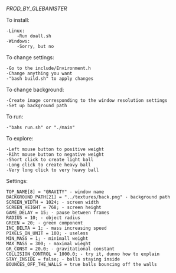 *_PROD_BY_GLEBANISTER_*

To install:

	-Linux:
		-Run doall.sh
	-Windows:
		-Sorry, but no


To change settings:

	-Go to the include/Environment.h
	-Change anything you want
	-"bash build.sh" to apply changes


To change background:

	-Create image corresponding to the window resolution settings
	-Set up background path


To run:

	-"bahs run.sh" or "./main" 

To explore:

	-Left mouse button to positive weight
	-Riht mouse button to negative weight
	-Short click to create light ball
	-Long click to create heavy ball
	-Very long click to very heavy ball


Settings:

	TOP_NAME[8] = "GRAVITY" - window name
	BACKGROUND_PATH[21] = "../textures/back.png" - background path
	SCREEN_WIDTH = 1024; - screen width
	SCREEN_HEIGHT = 768; - screen height
	GAME_DELAY = 15; - pause between frames
	RADIUS = 10; - object radius
	GREEN = 20; - green component
	INC_DELTA = 1; - mass increasing speed
	PIXELS_IN_UNIT = 100; - useless
	MIN_MASS = 1; - minimall weight
	MAX_MASS = 300; - maximal wieght
	GR_CONST = 20.0; - gravitational constant
	COLLISION_CONTROL = 1000.0; - try it, dunno how to explain
	STAY_INSIDE = false; - balls staying inside
	BOUNCES_OFF_THE_WALLS = true balls bouncing off the walls
